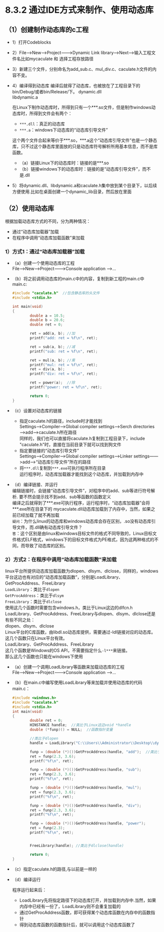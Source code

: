 # 8.3.2 通过IDE方式来制作、使用动态库

## （1）创建制作动态库的c工程
+ 1）打开Codeblocks
+ 2）File——>New——>Project———>Dynamic Link library——>Next——>输入工程文件名比如mycaculate 和 选择工程存放路径
+ 3）新建三个文件，分别命名为add_sub.c、mul_div.c、caculate.h文件的内容不变。
+ 4）编译得到动态库
    编译后就得了动态库，也被放在了工程目录下的bin/Debug/或者bin/Release/下。
        dynamic.dll  
        libdynamic.a   

    在Linux下制作动态库时，所得到只有一个***.so文件，但是制作windows动态库时，所得到文件会有两个：  
    + `***.dll`：真正的动态库  
    + `***.a`：windows下动态库的“动态库引导文件”  

    这个两个文件合起来等价于***.so，***.a这个“动态库引导文件”也是一个静态库，只不过这个静态库里面放的只是动态库符号解析所用基本信息，而不是库函数。  
    + （a）链接Linux下的动态库时：链接的是***.so  
    + （b）链接windows下的动态库时：链接的是“动态库引导文件”，而不是.dll  
+ 5）将dynamic.dll、libdynamic.a和caculate.h集中放到某个目录下，以后续方便使用.比如在桌面创建一个dynamic_lib目录，然后放在里面  
							
## （2）使用动态库
根据加载动态库方式的不同，分为两种情况：  

+  通过“动态库加载器”加载  
+  在程序中调用“动态库加载函数”来加载  

### 1）方式1：通过“动态库加载器”加载  
+ （a）创建一个使用动态库的工程  
        File——>New——>Project———>Console application ——>...  

+ （b）将之前调用动态库的main.c中的内容，复制到新工程的main.c中
    main.c:
    ```c
    #include "caculate.h"  //包含静态库的头文件
    #include <stdio.h>

    int main(void)
    {
            double a = 10.5;
            double b = 20.6;
            double ret = 0;

            ret = add(a, b); //加
            printf("add: ret = %f\n", ret);

            ret = sub(a, b); //减
            printf("sub: ret = %f\n", ret);

            ret = mul(a, b); //乘
            printf("mul: ret = %f\n", ret);
            ret = div(a, b);
            printf("div: ret = %f\n", ret);

            ret = power(a);  //除
            printf("power: ret = %f\n", ret);

            return 0;
    }
    ```

+ （c）设置对动态库的链接
    +  指定caculate.h的路径，include时才能找到  
        Settings——>Compiler——>Global compiler settings——>Serch directories——>add——>caculate.h所在路径  
        同样的，我们也可以直接将caculate.h复制到工程目录下，include "caculate.h"时，直接在当前目录下就可以找到狗文件  
    +  指定要链接的“动态库引导文件”    
        Settings——>Compiler——>Global compiler settings——>Linker settings——>add——>“动态库引导文件”所在的路径  
    +  将`***.dll`复制到`***.exe`可执行程序所在目录  
            运行程序时，动态库加载器才能找到这个动态库，并加载到内存中  

+ （d）编译链接、并运行  
    编辑链接时，会链接“动态库引导文件”，对程序中的add、sub等进行符号解析. 要不然会提示找不到add、sub等函数的函数定义  
    编译之后就得到了***.exe可执行程序，运行程序时，“动态库加载器”会将***.exe所在目录下的 mycaculate.dll动态库加载到了内存中，当然，如果之前已经加载了就不再加载   
    `疑问`：为什么linux的动态库和windows动态库会存在区别，.so没有动态库引导文件，而.dll确有动态库引导文件？  
    `答`：这个区别是由linux和windows目标文件的格式不同导致的，Linux目标文件格式ELF格式，windows下的目标文件格式为PE格式，因为这两种格式的不同，而导致了动态库的区别。  

### 2）方式2：在程序中调用“动态库加载函数”来加载
linux平台所提供动态库加载函数为dlopen、dlsym、dlclose，同样的，windows平台这边也有对应的“动态库加载函数”，分别是LoadLibrary、GetProcAddress、FreeLibrary  
    `LoadLibrary`：类比于`dlopen`  
    `GetProcAddress`：类比于`dlsym`  
    `FreeLibrary`：类比于`dlclose`  
    使用这几个函数时需要包含windows.h，类比于Linux这边的dlfcn.h  
    LoadLibrary、GetProcAddress、FreeLibrary与dlopen、dlsym、dlclose还是有些不同之处：  
    dlopen、dlsym、dlclose  
        Linux平台的C库函数，由libdl.so动态库提供，需要通过-ldl链接对应的动态库。    
        这几个函数只在Linux平台有效。  
    LoadLibrary、GetProcAddress、FreeLibrary  
        这几个函数是Windows的OS API，不需要指定什么`-l***`来链接。  
        那么这几个函数也只能在windows下使用  

+ （a）创建一个调用LoadLibrary等函数来加载动态库的工程  
    File——>New——>Project———>Console application ——>...  

+ （b）在main.c中编写使用LoadLibrary等来加载并使用动态库的代码  
    main.c：  
    ```c
    #include <windows.h>
    #include "caculate.h"
    #include <stdio.h>
    int main(void)
    {	
            double ret = 0;
            HINSTANCE handle;  //类比于Linux这边void *handle
            double (*funp)() = NULL;  //函数指针变量

            //类比于dlopen
            handle = LoadLibrary("C:\\Users\\Administrator\\Desktop\\dynamic_lib\\mycaculate.dll"); //windows编译器所用的动态库为.dll结尾

            funp = (double (*)())GetProcAddress(handle, "add");  //类比于dlsym
            ret = funp(2.3, 3.6);
            printf("%f\n", ret);		

            funp = (double (*)())GetProcAddress(handle, "sub");
            ret = funp(2.3, 3.6);
            printf("%f\n", ret);		

            funp = (double (*)())GetProcAddress(handle, "mul");
            ret = funp(2.3, 3.6);
            printf("%f\n", ret);	

            funp = (double (*)())GetProcAddress(handle, "div");
            ret = funp(2.3, 3.6);
            printf("%f\n", ret);		

            funp = (double (*)())GetProcAddress(handle, "power");
            ret = funp(2.3);
            printf("%f\n", ret);	


            FreeLibrary(handle); //类比于dlclose(handle)

            return 0;
    }
    ```

+ （c）指定caculate.h的路径,与以前是一样的  

+ （d）编译运行   

    程序运行起来后：  
    +  LoadLibrary先将指定路径下的动态库打开，并加载到内存中.当然，如果内存中已经有一份了，LoadLibrary则不会重复加载的  
    +  通过GetProcAddress函数，即可获得某个动态库函数在内存中的函数指针  
    +  得到动态库函数的函数指针后，就可以调用这个动态库函数了  
